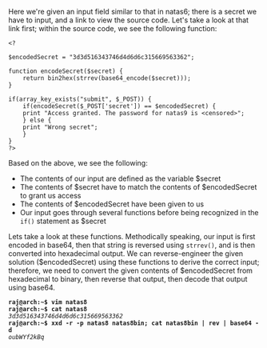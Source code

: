 Here we're given an input field similar to that in natas6; there is a secret we have to input, and a link to view the source code. Let's take a look at that link first; within the source code, we see the following function:

```
<?

$encodedSecret = "3d3d516343746d4d6d6c315669563362";

function encodeSecret($secret) {
    return bin2hex(strrev(base64_encode($secret)));
}

if(array_key_exists("submit", $_POST)) {
    if(encodeSecret($_POST['secret']) == $encodedSecret) {
    print "Access granted. The password for natas9 is <censored>";
    } else {
    print "Wrong secret";
    }
}
?>
```

Based on the above, we see the following:
* The contents of our input are defined as the variable $secret
* The contents of $secret have to match the contents of $encodedSecret to grant us access
* The contents of $encodedSecret have been given to us
* Our input goes through several functions before being recognized in the `if()` statement as $secret

Lets take a look at these functions. Methodically speaking, our input is first encoded in base64, then that string is reversed using `strrev()`, and is then converted into hexadecimal output. We can reverse-engineer the given solution ($encodedSecret) using these functions to derive the correct input; therefore, we need to convert the given contents of $encodedSecret from hexadecimal to binary, then reverse that output, then decode that output using base64.

**`raj@arch:~$ vim natas8`**  
**`raj@arch:~$ cat natas8`**  
*`3d3d516343746d4d6d6c315669563362`*  
**`raj@arch:~$ xxd -r -p natas8 natas8bin; cat natas8bin | rev | base64 -d`**  
*`oubWYf2kBq`*   
